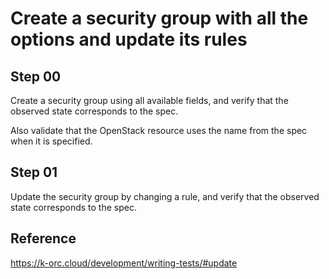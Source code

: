 # Create a security group with all the options and update its rules

## Step 00

Create a security group using all available fields, and verify that the observed state corresponds to the spec.

Also validate that the OpenStack resource uses the name from the spec when it is specified.

## Step 01

Update the security group by changing a rule, and verify that the observed state corresponds to the spec.

## Reference

https://k-orc.cloud/development/writing-tests/#update
